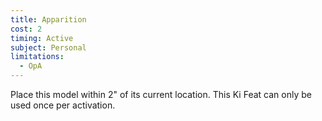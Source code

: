```yaml
---
title: Apparition
cost: 2
timing: Active
subject: Personal
limitations:
  - OpA
---
```

Place this model within 2" of its current location.
This Ki Feat can only be used once per activation.